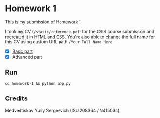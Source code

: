 # Homework 1

This is my submission of Homework 1

I took my CV (`/static/reference.pdf`) for the CSIS course submission and recreated it in HTML and CSS.
You're also able to change the full name for this CV using custom URL path `/Your Full Name Here`

- [x] [Basic part](https://sparin.github.io/)
- [x] Advanced part

## Run

`cd homework-1 && python app.py`

## Credits

Medvedtiskov Yuriy Sergeevich (ISU 208364 / N41503c)
